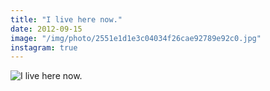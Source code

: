 ```yaml
---
title: "I live here now."
date: 2012-09-15
image: "/img/photo/2551e1d1e3c04034f26cae92789e92c0.jpg"
instagram: true
---
```


![I live here now.](/img/photo/2551e1d1e3c04034f26cae92789e92c0.jpg)
